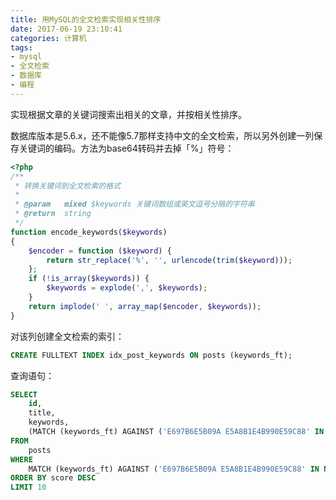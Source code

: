 ```yaml
---
title: 用MySQL的全文检索实现相关性排序
date: 2017-06-19 23:10:41
categories: 计算机
tags:
- mysql
- 全文检索
- 数据库
- 编程
---
```


实现根据文章的关键词搜索出相关的文章，并按相关性排序。

数据库版本是5.6.x，还不能像5.7那样支持中文的全文检索，所以另外创建一列保存关键词的编码。方法为base64转码并去掉「%」符号：

```php
<?php
/**
 * 转换关键词到全文检索的格式
 *
 * @param   mixed $keywords 关键词数组或英文逗号分隔的字符串
 * @return  string
 */
function encode_keywords($keywords)
{
    $encoder = function ($keyword) {
        return str_replace('%', '', urlencode(trim($keyword)));
    };
    if (!is_array($keywords)) {
        $keywords = explode(',', $keywords);
    }
    return implode(' ', array_map($encoder, $keywords));
}
```

对该列创建全文检索的索引：

```sql
CREATE FULLTEXT INDEX idx_post_keywords ON posts (keywords_ft);
```

查询语句：

```sql
SELECT
    id,
    title,
    keywords,
    (MATCH (keywords_ft) AGAINST ('E697B6E5B09A E5A8B1E4B990E59C88' IN NATURAL LANGUAGE MODE)) AS `score`
FROM
    posts
WHERE
    MATCH (keywords_ft) AGAINST ('E697B6E5B09A E5A8B1E4B990E59C88' IN NATURAL LANGUAGE MODE)
ORDER BY score DESC
LIMIT 10
```

